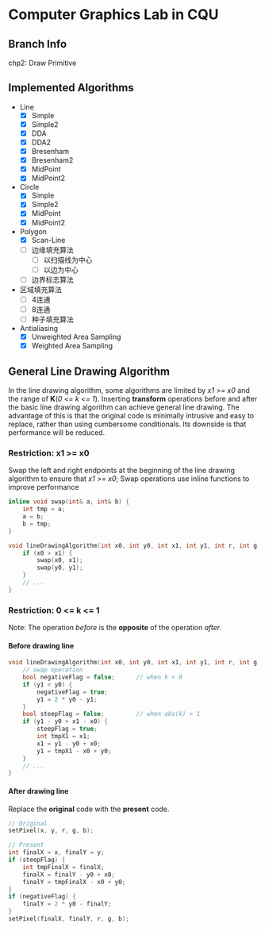 # Computer Graphics Lab in CQU

## Branch Info

chp2: Draw Primitive

## Implemented Algorithms

- Line
    - [x] Simple
    - [x] Simple2
    - [x] DDA
    - [x] DDA2
    - [x] Bresenham
    - [x] Bresenham2
    - [x] MidPoint
    - [x] MidPoint2
- Circle
    - [x] Simple
    - [x] Simple2
    - [x] MidPoint
    - [x] MidPoint2
- Polygon
    - [x] Scan-Line
    - [ ] 边缘填充算法
      - [ ] 以扫描线为中心
      - [ ] 以边为中心
    - [ ] 边界标志算法
- 区域填充算法
  - [ ] 4连通
  - [ ] 8连通
  - [ ] 种子填充算法
- Antialiasing
  - [x] Unweighted Area Sampling
  - [x] Weighted Area Sampling

## General Line Drawing Algorithm
In the line drawing algorithm, some algorithms are limited by _x1 >= x0_ and the range of **K**(_0 <= k <= 1_).
Inserting **transform** operations before and after the basic line drawing algorithm can achieve general line drawing.
The advantage of this is that the original code is minimally intrusive and easy to replace, rather than using cumbersome conditionals.
Its downside is that performance will be reduced.
### Restriction: x1 >= x0
Swap the left and right endpoints at the beginning of the line drawing algorithm to ensure that _x1 >= x0_;
Swap operations use inline functions to improve performance
~~~cpp
inline void swap(int& a, int& b) {
    int tmp = a;
    a = b;
    b = tmp;
}

void lineDrawingAlgorithm(int x0, int y0, int x1, int y1, int r, int g, int b) {
    if (x0 > x1) {
        swap(x0, x1);
        swap(y0, y1);
    }
    // ...
}
~~~

### Restriction: 0 <= k <= 1
Note: The operation _before_ is the **opposite** of the operation _after_.
#### Before drawing line
~~~cpp
void lineDrawingAlgorithm(int x0, int y0, int x1, int y1, int r, int g, int b) {
    // swap operation
    bool negativeFlag = false;      // when k < 0
    if (y1 < y0) {
        negativeFlag = true;
        y1 = 2 * y0 - y1;
    }
    bool steepFlag = false;         // when abs(k) > 1
    if (y1 - y0 > x1 - x0) {
        steepFlag = true;
        int tmpX1 = x1;
        x1 = y1 - y0 + x0;
        y1 = tmpX1 - x0 + y0;
    }
    // ...
}
~~~

#### After drawing line
Replace the **original** code with the **present** code.
~~~cpp
// Original
setPixel(x, y, r, g, b);

// Present
int finalX = x, finalY = y;
if (steepFlag) {
    int tmpFinalX = finalX;
    finalX = finalY - y0 + x0;
    finalY = tmpFinalX - x0 + y0;
}
if (negativeFlag) {
    finalY = 2 * y0 - finalY;
}
setPixel(finalX, finalY, r, g, b);
~~~
